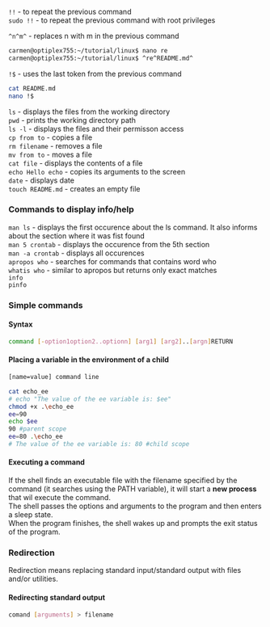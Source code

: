`!!` - to repeat the previous command  
`sudo !!` - to repeat the previous command with root privileges  

`^n^m^` - replaces n with m in the previous command  
```bash 
carmen@optiplex755:~/tutorial/linux$ nano re
carmen@optiplex755:~/tutorial/linux$ ^re^README.md^
```

`!$` - uses the last token from the previous command  
```bash
cat README.md
nano !$
```

`ls` - displays the files from the working directory  
`pwd` - prints the working directory path  
`ls -l` - displays the files and their permisson access  
`cp from to` - copies a file  
`rm filename` - removes a file  
`mv from to` - moves a file  
`cat file` - displays the contents of a file  
`echo Hello echo` - copies its arguments to the screen  
`date` - displays date  
`touch README.md` - creates an empty file  
  
### Commands to display info/help  
`man ls` - displays the first occurence about the ls command. It also informs
about the section where it was fist found  
`man 5 crontab` - displays the occurence from the 5th section  
`man -a crontab` - displays all occurences  
`apropos who` - searches for commands that contains word who  
`whatis who` - similar to apropos but returns only exact matches  
`info`  
`pinfo`  

### Simple commands  
#### Syntax
``` bash
command [-option1option2..optionn] [arg1] [arg2]..[argn]RETURN
```

#### Placing a variable in the environment of a child
``` bash
[name=value] command line
```
``` bash
cat echo_ee
# echo "The value of the ee variable is: $ee" 
chmod +x .\echo_ee
ee=90
echo $ee
90 #parent scope
ee=80 .\echo_ee
# The value of the ee variable is: 80 #child scope

```

#### Executing a command
If the shell finds an executable file with the filename specified by the command (it searches using the PATH variable),
it will start a **new process** that wil execute the command.  
The shell passes the options and arguments to the program and then enters a sleep state.  
When the program finishes, the shell wakes up and prompts the exit status of the program.  

### Redirection
Redirection means replacing standard input/standard output with files and/or utilities.

#### Redirecting standard output
```bash
comand [arguments] > filename
```




